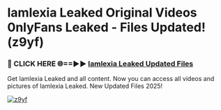 # Iamlexia Leaked Original Videos 0nlyFans Leaked - Files Updated! (z9yf)

<h3>🔴 CLICK HERE 🌐==►► <a href="https://tinyurl.com/brd5kh86" rel="nofollow">Iamlexia Leaked Updated Files</a></h3>

Get Iamlexia Leaked and all content. Now you can access all videos and pictures of Iamlexia Leaked. New Updated Files 2025!

[![z9yf](https://i.imgur.com/K7sEzmb.gif)](https://tinyurl.com/brd5kh86)
